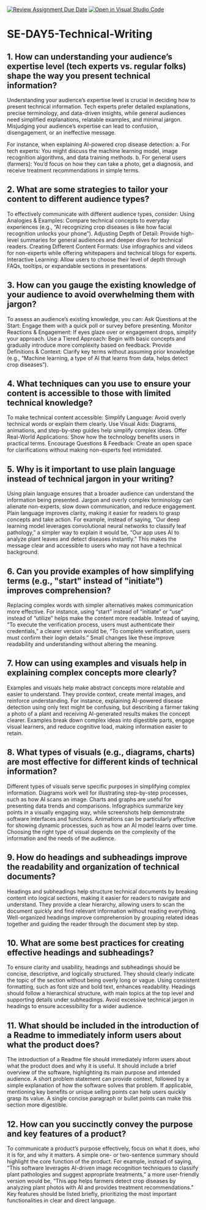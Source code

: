 [![Review Assignment Due Date](https://classroom.github.com/assets/deadline-readme-button-22041afd0340ce965d47ae6ef1cefeee28c7c493a6346c4f15d667ab976d596c.svg)](https://classroom.github.com/a/zsAR-pyY)
[![Open in Visual Studio Code](https://classroom.github.com/assets/open-in-vscode-2e0aaae1b6195c2367325f4f02e2d04e9abb55f0b24a779b69b11b9e10269abc.svg)](https://classroom.github.com/online_ide?assignment_repo_id=18767689&assignment_repo_type=AssignmentRepo)
# SE-DAY5-Technical-Writing
## 1. How can understanding your audience’s expertise level (tech experts vs. regular folks) shape the way you present technical information?
Understanding your audience’s expertise level is crucial in deciding how to present technical information. Tech experts prefer detailed explanations, precise terminology, and data-driven insights, while general audiences need simplified explanations, relatable examples, and minimal jargon. Misjudging your audience’s expertise can lead to confusion, disengagement, or an ineffective message.

For instance, when explaining AI-powered crop disease detection:
a. For tech experts: You might discuss the machine learning model, image recognition algorithms, and data training methods.
b. For general users (farmers): You’d focus on how they can take a photo, get a diagnosis, and receive treatment recommendations in simple terms.
## 2. What are some strategies to tailor your content to different audience types?
To effectively communicate with different audience types, consider:
Using Analogies & Examples: Compare technical concepts to everyday experiences (e.g., “AI recognizing crop diseases is like how facial recognition unlocks your phone”).
Adjusting Depth of Detail: Provide high-level summaries for general audiences and deeper dives for technical readers.
Creating Different Content Formats: Use infographics and videos for non-experts while offering whitepapers and technical blogs for experts.
Interactive Learning: Allow users to choose their level of depth through FAQs, tooltips, or expandable sections in presentations.
## 3. How can you gauge the existing knowledge of your audience to avoid overwhelming them with jargon?
To assess an audience’s existing knowledge, you can:
Ask Questions at the Start: Engage them with a quick poll or survey before presenting.
Monitor Reactions & Engagement: If eyes glaze over or engagement drops, simplify your approach.
Use a Tiered Approach: Begin with basic concepts and gradually introduce more complexity based on feedback.
Provide Definitions & Context: Clarify key terms without assuming prior knowledge (e.g., “Machine learning, a type of AI that learns from data, helps detect crop diseases”).
## 4. What techniques can you use to ensure your content is accessible to those with limited technical knowledge?
To make technical content accessible:
Simplify Language: Avoid overly technical words or explain them clearly.
Use Visual Aids: Diagrams, animations, and step-by-step guides help simplify complex ideas.
Offer Real-World Applications: Show how the technology benefits users in practical terms.
Encourage Questions & Feedback: Create an open space for clarifications without making non-experts feel intimidated.
## 5. Why is it important to use plain language instead of technical jargon in your writing?
Using plain language ensures that a broader audience can understand the information being presented. Jargon and overly complex terminology can alienate non-experts, slow down communication, and reduce engagement. Plain language improves clarity, making it easier for readers to grasp concepts and take action. For example, instead of saying, “Our deep learning model leverages convolutional neural networks to classify leaf pathology,” a simpler way to explain it would be, “Our app uses AI to analyze plant leaves and detect diseases instantly.” This makes the message clear and accessible to users who may not have a technical background.
## 6. Can you provide examples of how simplifying terms (e.g., "start" instead of "initiate") improves comprehension?
Replacing complex words with simpler alternatives makes communication more effective. For instance, using “start” instead of “initiate” or “use” instead of “utilize” helps make the content more readable. Instead of saying, “To execute the verification process, users must authenticate their credentials,” a clearer version would be, “To complete verification, users must confirm their login details.” Small changes like these improve readability and understanding without altering the meaning.
## 7. How can using examples and visuals help in explaining complex concepts more clearly?
Examples and visuals help make abstract concepts more relatable and easier to understand. They provide context, create mental images, and reinforce understanding. For instance, explaining AI-powered disease detection using only text might be confusing, but describing a farmer taking a photo of a plant and receiving AI-generated results makes the concept clearer. Examples break down complex ideas into digestible parts, engage visual learners, and reduce cognitive load, making information easier to retain.
## 8. What types of visuals (e.g., diagrams, charts) are most effective for different kinds of technical information?
Different types of visuals serve specific purposes in simplifying complex information. Diagrams work well for illustrating step-by-step processes, such as how AI scans an image. Charts and graphs are useful for presenting data trends and comparisons. Infographics summarize key points in a visually engaging way, while screenshots help demonstrate software interfaces and functions. Animations can be particularly effective for showing dynamic processes, such as how an AI model learns over time. Choosing the right type of visual depends on the complexity of the information and the needs of the audience.
## 9. How do headings and subheadings improve the readability and organization of technical documents?
Headings and subheadings help structure technical documents by breaking content into logical sections, making it easier for readers to navigate and understand. They provide a clear hierarchy, allowing users to scan the document quickly and find relevant information without reading everything. Well-organized headings improve comprehension by grouping related ideas together and guiding the reader through the document step by step.
## 10. What are some best practices for creating effective headings and subheadings?
To ensure clarity and usability, headings and subheadings should be concise, descriptive, and logically structured. They should clearly indicate the topic of the section without being overly long or vague. Using consistent formatting, such as font size and bold text, enhances readability. Headings should follow a hierarchical structure, with main topics at the top level and supporting details under subheadings. Avoid excessive technical jargon in headings to ensure accessibility for a wider audience.
## 11. What should be included in the introduction of a Readme to immediately inform users about what the product does?
The introduction of a Readme file should immediately inform users about what the product does and why it is useful. It should include a brief overview of the software, highlighting its main purpose and intended audience. A short problem statement can provide context, followed by a simple explanation of how the software solves that problem. If applicable, mentioning key benefits or unique selling points can help users quickly grasp its value. A single concise paragraph or bullet points can make this section more digestible.
## 12. How can you succinctly convey the purpose and key features of a product?
To communicate a product’s purpose effectively, focus on what it does, who it is for, and why it matters. A simple one- or two-sentence summary should highlight the core function of the product. For example, instead of saying, “This software leverages AI-driven image recognition techniques to classify plant pathologies and suggest appropriate treatments,” a more user-friendly version would be, “This app helps farmers detect crop diseases by analyzing plant photos with AI and provides treatment recommendations.” Key features should be listed briefly, prioritizing the most important functionalities in clear and direct language.
